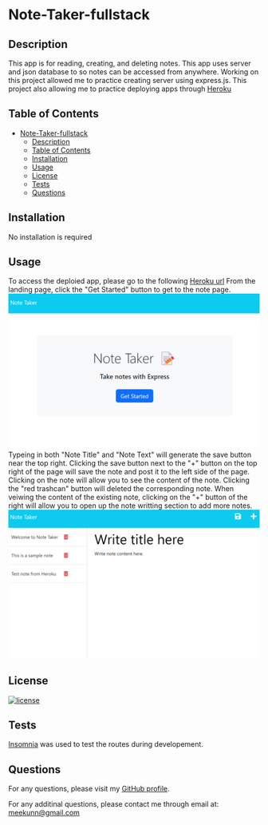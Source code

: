 # Note-Taker-fullstack

## Description

This app is for reading, creating, and deleting notes. This app uses server and json database to so notes can be accessed from anywhere. Working on this project allowed me to practice creating server using express.js. This project also allowing me to practice deploying apps through [Heroku](https://dashboard.heroku.com/)

## Table of Contents

- [Note-Taker-fullstack](#note-taker-fullstack)
  - [Description](#description)
  - [Table of Contents](#table-of-contents)
  - [Installation](#installation)
  - [Usage](#usage)
  - [License](#license)
  - [Tests](#tests)
  - [Questions](#questions)

## Installation

No installation is required

## Usage

To access the deploied app, please go to the following [Heroku url](https://note-taker-fullstack-4400582f9220.herokuapp.com/)
From the landing page, click the "Get Started" button to get to the note page. 
![Landing page](assets/note-taker-cover-page.png)
Typeing in both "Note Title" and "Note Text"  will generate the save button  near  the top right. Clicking the save button next to the "+" button on the top right of the page will save the note and post it to the left side of the page. Clicking on the note will allow you to see the content of the note. Clicking the  "red trashcan"  button will deleted the corresponding note. When veiwing the content of the  existing note, clicking on the "+" button of the right will allow you to open up the note writting section to add more notes.
![Note page](assets/note-taker-note-page.png)

## License
  
[![license](https://img.shields.io/badge/License-MIT-green)](https://choosealicense.com/licenses/mit/)

## Tests

[Insomnia](https://insomnia.rest/) was used to test the routes during developement.

## Questions

For any questions, please visit my [GitHub profile](https://github.com/meekunn1).

For any additinal questions, please contact me through email at: meekunn@gmail.com